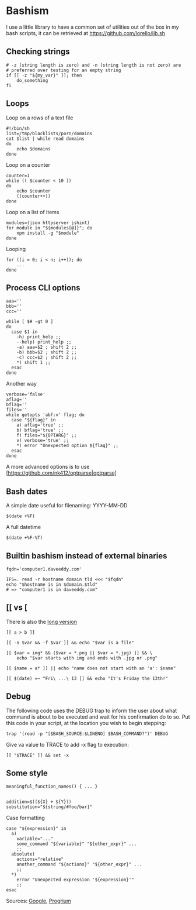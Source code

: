 # Bashism

I use a little library to have a common set of utilities out of the box in my
bash scripts, it can be retrieved at https://github.com/lorello/lib.sh

## Checking strings

    # -z (string length is zero) and -n (string length is not zero) are
    # preferred over testing for an empty string
    if [[ -z "${my_var}" ]]; then
        do_something
    fi


## Loops

Loop on a rows of a text file

    #!/bin/sh
    list=/tmp/blacklists/porn/domains
    cat $list | while read domains
    do
        echo $domains
    done

Loop on a counter

    counter=1
    while (( $counter < 10 ))
    do
        echo $counter
        ((counter++))
    done

Loop on a list of items

    modules=(json httpserver jshint)
    for module in "${modules[@]}"; do
        npm install -g "$module"
    done

Looping 

    for ((i = 0; i < n; i++)); do
        ...
    done

## Process CLI options
	aaa=''
	bbb=''
	ccc=''

	while [ $# -gt 0 ]
	do
	  case $1 in
	    -h) print_help ;;
	    --help) print_help ;;
	    -a) aaa=$2 ; shift 2 ;;
	    -b) bbb=$2 ; shift 2 ;;
	    -c) ccc=$2 ; shift 2 ;;
	    *) shift 1 ;;
	  esac
	done


Another way

	verbose='false'
	aflag=''
	bflag=''
	files=''
	while getopts 'abf:v' flag; do
	  case "${flag}" in
	    a) aflag='true' ;;
	    b) bflag='true' ;;
	    f) files="${OPTARG}" ;;
	    v) verbose='true' ;;
	    *) error "Unexpected option ${flag}" ;;
	  esac
	done

A more advanced options is to use [https://github.com/nk412/optparse|optparse]

## Bash dates

A simple date useful for filenaming: YYYY-MM-DD

    $(date +%F)

A full datetime

    $(date +%F-%T)

## Builtin bashism instead of external binaries

    fqdn='computer1.daveeddy.com'

    IFS=. read -r hostname domain tld <<< "$fqdn"
    echo "$hostname is in $domain.$tld"
    # => "computer1 is in daveeddy.com"

## [[ vs [

There is also the [long version](http://mywiki.wooledge.org/BashFAQ/031)

    [[ a > b ]]

    [[ -n $var && -f $var ]] && echo "$var is a file"

    [[ $var = img* && ($var = *.png || $var = *.jpg) ]] && \
        echo "$var starts with img and ends with .jpg or .png"

    [[ $name = a* ]] || echo "name does not start with an 'a': $name"

    [[ $(date) =~ ^Fri\ ...\ 13 ]] && echo "It's Friday the 13th!"


## Debug

The following code uses the DEBUG trap to inform the user about what command is about to be executed and wait for his confirmation do to so. Put this code in your script, at the location you wish to begin stepping:

    trap '(read -p "[$BASH_SOURCE:$LINENO] $BASH_COMMAND?")' DEBUG

Give va value to TRACE to add -x flag to execution:

    [[ "$TRACE" ]] && set -x

## Some style

    meaningful_function_names() { ... }


    addition=$((${X} + ${Y}))
    substitution="${string/#foo/bar}"

Case formatting

	case "${expression}" in
	  a)
	    variable="..."
	    some_command "${variable}" "${other_expr}" ...
	    ;;
	  absolute)
	    actions="relative"
	    another_command "${actions}" "${other_expr}" ...
	    ;;
	  *)
	    error "Unexpected expression '${expression}'"
	    ;;
	esac

Sources: [Google](https://google.github.io/styleguide/shell.xml), 
[Progrium](https://github.com/progrium/bashstyle)
